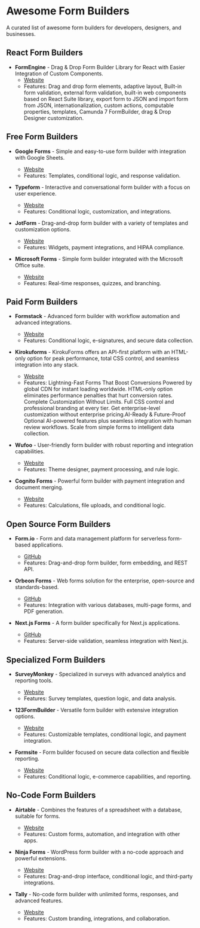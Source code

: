 # Awesome Form Builders

A curated list of awesome form builders for developers, designers, and businesses.

## React Form Builders
- **FormEngine** - Drag & Drop Form Builder Library for React with Easier Integration of Custom Components.
  - [Website](https://formengine.io/)
  - Features: Drag and drop form elements, adaptive layout, Built-in form validation, external form validation, built-in web components based on React Suite library, export form to JSON and import form from JSON, internationalization, custom actions, computable properties, templates, Camunda 7 FormBuilder, drag & Drop Designer customization.

## Free Form Builders

- **Google Forms** - Simple and easy-to-use form builder with integration with Google Sheets.
  - [Website](https://www.google.com/forms/about/)
  - Features: Templates, conditional logic, and response validation.
  
- **Typeform** - Interactive and conversational form builder with a focus on user experience.
  - [Website](https://www.typeform.com/)
  - Features: Conditional logic, customization, and integrations.

- **JotForm** - Drag-and-drop form builder with a variety of templates and customization options.
  - [Website](https://www.jotform.com/)
  - Features: Widgets, payment integrations, and HIPAA compliance.

- **Microsoft Forms** - Simple form builder integrated with the Microsoft Office suite.
  - [Website](https://forms.microsoft.com/)
  - Features: Real-time responses, quizzes, and branching.

## Paid Form Builders

- **Formstack** - Advanced form builder with workflow automation and advanced integrations.
  - [Website](https://www.formstack.com/)
  - Features: Conditional logic, e-signatures, and secure data collection.

- **Kirokuforms** - KirokuForms offers an API-first platform with an HTML-only option for peak performance, total CSS control, and seamless integration into any stack.
  - [Website](https://www.kirokuforms.com/)
  - Features: Lightning-Fast Forms That Boost Conversions Powered by global CDN for instant loading worldwide. HTML-only option eliminates performance penalties that hurt conversion rates.           Complete Customization Without Limits. Full CSS control and professional branding at every tier. Get enterprise-level customization without enterprise pricing.AI-Ready & Future-Proof
    Optional AI-powered features plus seamless integration with human review workflows. Scale from simple forms to intelligent data collection.

- **Wufoo** - User-friendly form builder with robust reporting and integration capabilities.
  - [Website](https://www.wufoo.com/)
  - Features: Theme designer, payment processing, and rule logic.

- **Cognito Forms** - Powerful form builder with payment integration and document merging.
  - [Website](https://www.cognitoforms.com/)
  - Features: Calculations, file uploads, and conditional logic.

## Open Source Form Builders

- **Form.io** - Form and data management platform for serverless form-based applications.
  - [GitHub](https://github.com/formio/formio)
  - Features: Drag-and-drop form builder, form embedding, and REST API.

- **Orbeon Forms** - Web forms solution for the enterprise, open-source and standards-based.
  - [GitHub](https://github.com/orbeon/orbeon-forms)
  - Features: Integration with various databases, multi-page forms, and PDF generation.

- **Next.js Forms** - A form builder specifically for Next.js applications.
  - [GitHub](https://github.com/hswolff/nextjs-forms)
  - Features: Server-side validation, seamless integration with Next.js.

## Specialized Form Builders

- **SurveyMonkey** - Specialized in surveys with advanced analytics and reporting tools.
  - [Website](https://www.surveymonkey.com/)
  - Features: Survey templates, question logic, and data analysis.

- **123FormBuilder** - Versatile form builder with extensive integration options.
  - [Website](https://www.123formbuilder.com/)
  - Features: Customizable templates, conditional logic, and payment integration.

- **Formsite** - Form builder focused on secure data collection and flexible reporting.
  - [Website](https://www.formsite.com/)
  - Features: Conditional logic, e-commerce capabilities, and reporting.

## No-Code Form Builders

- **Airtable** - Combines the features of a spreadsheet with a database, suitable for forms.
  - [Website](https://www.airtable.com/)
  - Features: Custom forms, automation, and integration with other apps.

- **Ninja Forms** - WordPress form builder with a no-code approach and powerful extensions.
  - [Website](https://ninjaforms.com/)
  - Features: Drag-and-drop interface, conditional logic, and third-party integrations.

- **Tally** - No-code form builder with unlimited forms, responses, and advanced features.
  - [Website](https://tally.so/)
  - Features: Custom branding, integrations, and collaboration.
